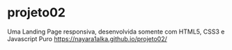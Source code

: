 # projeto02
Uma Landing Page responsiva, desenvolvida somente com HTML5, CSS3 e Javascript Puro
https://nayara1alka.github.io/projeto02/
